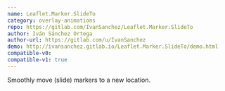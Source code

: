 ```yaml
---
name: Leaflet.Marker.SlideTo
category: overlay-animations
repo: https://gitlab.com/IvanSanchez/Leaflet.Marker.SlideTo
author: Iván Sánchez Ortega
author-url: https://gitlab.com/u/IvanSanchez
demo: http://ivansanchez.gitlab.io/Leaflet.Marker.SlideTo/demo.html
compatible-v0:
compatible-v1: true
---
```


Smoothly move (slide) markers to a new location.

